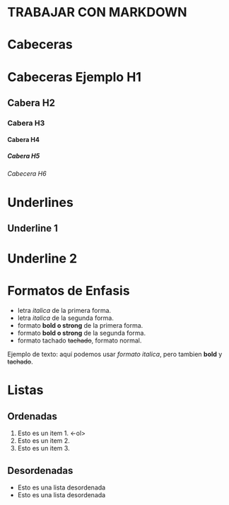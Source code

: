 TRABAJAR CON MARKDOWN
=
# Cabeceras

# Cabeceras Ejemplo H1

## Cabera H2

### Cabera H3

#### Cabera H4

##### Cabera H5

###### Cabecera H6

# Underlines
Underline 1
---
Underline 2
=

# Formatos de Enfasis
- letra *italica* de la primera forma.
- letra _italica_ de la segunda forma.
- formato **bold o strong** de la primera forma.
- formato __bold o strong__ de la segunda forma.
- formato tachado ~~tachado~~, formato normal.

Ejemplo de texto: aquí podemos usar *formato italica*, pero tambien **bold** y ~~tachado~~.

# Listas

Ordenadas
---
1. Esto es un item 1. <-ol>
2. Esto es un item 2.   
3. Esto es un item 3.

Desordenadas
---
- Esto es una lista desordenada
- Esto es una lista desordenada

